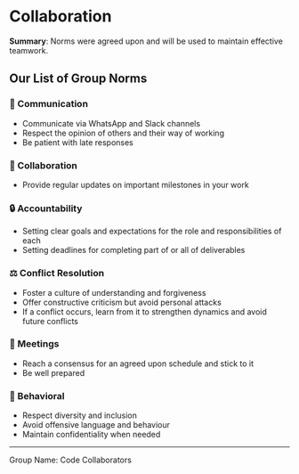 # Collaboration

**Summary**: Norms were agreed upon and will be used to maintain effective teamwork.

<!-- group norms list -->
## Our List of Group Norms

### 💬 Communication

- Communicate via WhatsApp and Slack channels
- Respect the opinion of others and their way of working
- Be patient with late responses

### 🤝  Collaboration

- Provide regular updates on important milestones in your work

### 🔒 Accountability

- Setting clear goals and expectations for the role and responsibilities of each
- Setting deadlines for completing part of or all of deliverables

### ⚖️ Conflict Resolution

- Foster a culture of understanding and forgiveness
- Offer constructive criticism but avoid personal attacks
- If a conflict occurs, learn from it to strengthen dynamics and avoid future conflicts

### 📆  Meetings

- Reach a consensus for an agreed upon schedule and stick to it
- Be well prepared

### 👥 Behavioral

- Respect diversity and inclusion
- Avoid offensive language and behaviour
- Maintain confidentiality when needed

---
Group Name: Code Collaborators

